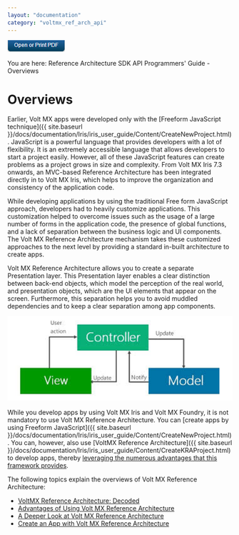 ```yaml
---
layout: "documentation"
category: "voltmx_ref_arch_api"
---
```

                         

[![](Resources/Images/pdf.png)](http://docs.voltmx.com/9_x_PDFs/iris/voltmx_ref_arch_ap_internali.pdf)

You are here: Reference Architecture SDK API Programmers' Guide - Overviews

Overviews
=========

Earlier, Volt MX apps were developed only with the [Freeform JavaScript technique]({{ site.baseurl }}/docs/documentation/Iris/iris_user_guide/Content/CreateNewProject.html). JavaScript is a powerful language that provides developers with a lot of flexibility. It is an extremely accessible language that allows developers to start a project easily. However, all of these JavaScript features can create problems as a project grows in size and complexity. From Volt MX Iris 7.3 onwards, an MVC-based Reference Architecture has been integrated directly in to Volt MX Iris, which helps to improve the organization and consistency of the application code.

While developing applications by using the traditional Free form JavaScript approach, developers had to heavily customize applications. This customization helped to overcome issues such as the usage of a large number of forms in the application code, the presence of global functions, and a lack of separation between the business logic and UI components. The Volt MX Reference Architecture mechanism takes these customized approaches to the next level by providing a standard in-built architecture to create apps.

Volt MX  Reference Architecture allows you to create a separate Presentation layer. This Presentation layer enables a clear distinction between back-end objects, which model the perception of the real world, and presentation objects, which are the UI elements that appear on the screen. Furthermore, this separation helps you to avoid muddled dependencies and to keep a clear separation among app components.

![](Resources/Images/MVCInteract.png)

While you develop apps by using Volt MX Iris and Volt MX Foundry, it is not mandatory to use Volt MX Reference Architecture. You can [create apps by using Freeform JavaScript]({{ site.baseurl }}/docs/documentation/Iris/iris_user_guide/Content/CreateNewProject.html). You can, however, also use [VoltMX Reference Architecture]({{ site.baseurl }}/docs/documentation/Iris/iris_user_guide/Content/CreateKRAProject.html) to develop apps, thereby [leveraging the numerous advantages that this framework provides](Advantages_of_Using_VoltMX_Reference_Architecture.html).

The following topics explain the overviews of Volt MX Reference Architecture:

*   [VoltMX Reference Architecture: Decoded](VoltMX_Reference_Architecture_Decoded.html)
*   [Advantages of Using Volt MX Reference Architecture](Advantages_of_Using_VoltMX_Reference_Architecture.html)
*   [A Deeper Look at Volt MX Reference Architecture](A_Deeper_Look_at_VoltMX_Reference_Architecture.html)
*   [Create an App with Volt MX Reference Architecture](Create_an_App_with_VoltMX_Reference_Architecture.html)
